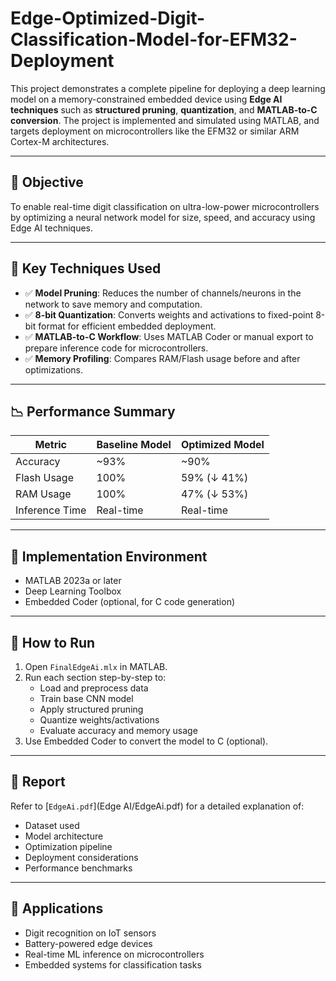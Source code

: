 # Edge-Optimized-Digit-Classification-Model-for-EFM32-Deployment


This project demonstrates a complete pipeline for deploying a deep learning model on a memory-constrained embedded device using **Edge AI techniques** such as **structured pruning**, **quantization**, and **MATLAB-to-C conversion**. The project is implemented and simulated using MATLAB, and targets deployment on microcontrollers like the EFM32 or similar ARM Cortex-M architectures.

---



## 🎯 Objective

To enable real-time digit classification on ultra-low-power microcontrollers by optimizing a neural network model for size, speed, and accuracy using Edge AI techniques.

---

## 🔧 Key Techniques Used

- ✅ **Model Pruning**: Reduces the number of channels/neurons in the network to save memory and computation.
- ✅ **8-bit Quantization**: Converts weights and activations to fixed-point 8-bit format for efficient embedded deployment.
- ✅ **MATLAB-to-C Workflow**: Uses MATLAB Coder or manual export to prepare inference code for microcontrollers.
- ✅ **Memory Profiling**: Compares RAM/Flash usage before and after optimizations.

---

## 📉 Performance Summary

| Metric                   | Baseline Model | Optimized Model |
|--------------------------|----------------|------------------|
| Accuracy                 | ~93%           | ~90%             |
| Flash Usage              | 100%           | 59% (↓ 41%)      |
| RAM Usage                | 100%           | 47% (↓ 53%)      |
| Inference Time           | Real-time      | Real-time        |

---

## 🧪 Implementation Environment

- MATLAB 2023a or later
- Deep Learning Toolbox
- Embedded Coder (optional, for C code generation)

---

## 📝 How to Run

1. Open `FinalEdgeAi.mlx` in MATLAB.
2. Run each section step-by-step to:
   - Load and preprocess data
   - Train base CNN model
   - Apply structured pruning
   - Quantize weights/activations
   - Evaluate accuracy and memory usage
3. Use Embedded Coder to convert the model to C (optional).

---

## 📄 Report

Refer to [`EdgeAi.pdf`](Edge AI/EdgeAi.pdf) for a detailed explanation of:

- Dataset used
- Model architecture
- Optimization pipeline
- Deployment considerations
- Performance benchmarks

---

## 📌 Applications

- Digit recognition on IoT sensors
- Battery-powered edge devices
- Real-time ML inference on microcontrollers
- Embedded systems for classification tasks
